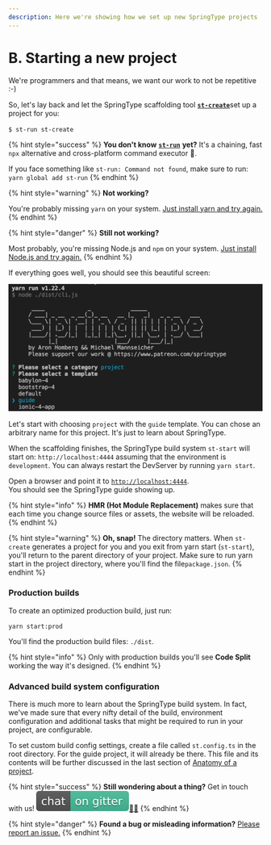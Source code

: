 ```yaml
---
description: Here we're showing how we set up new SpringType projects
---
```


# B. Starting a new project

We're programmers and that means, we want our work to not be repetitive :-\)  
  
So, let's lay back and let the SpringType scaffolding tool [**`st-create`**](https://github.com/springtype-org/st-create)set up a project for you:

`$ st-run st-create`

{% hint style="success" %}
**You don't know** [**`st-run`**](https://github.com/springtype-org/st-run) **yet?** It's a chaining, fast `npx` alternative and сross-platform command executor 🚀.   
  
If you face something like `st-run: Command not found`, make sure to run: `yarn global add st-run`
{% endhint %}

{% hint style="warning" %}
**Not working?**

You're probably missing `yarn` on your system. [Just install yarn and try again.](https://classic.yarnpkg.com/en/docs/install/)
{% endhint %}

{% hint style="danger" %}
**Still not working?**

Most probably, you're missing Node.js and `npm` on your system. [Just install Node.js and try again.](https://nodejs.org/en/)
{% endhint %}

If everything goes well, you should see this beautiful screen:

![Using st-create to generate a new project](../.gitbook/assets/st-create%20%281%29.png)

Let's start with choosing `project` with the  `guide` template. You can chose an arbitrary name for this project. It's just to learn about SpringType. 

When the scaffolding finishes, the SpringType build system `st-start` will start on: `http://localhost:4444` assuming that the environment is `development`. You can always restart the DevServer by running `yarn start`.

Open a browser and point it to [`http://localhost:4444`](http://localhost:4444).   
You should see the SpringType guide showing up.

{% hint style="info" %}
**HMR \(Hot Module Replacement\)** makes sure that each time you change source files or assets, the website will be reloaded.
{% endhint %}

{% hint style="warning" %}
**Oh, snap!** The directory matters. When `st-create` generates a project for you and you exit from yarn start \(`st-start`\), you'll return to the parent directory of your project. Make sure to run yarn start in the project directory, where you'll find the file`package.json`.
{% endhint %}

### Production builds

To create an optimized production build, just run:

```text
yarn start:prod
```

You'll find the production build files: `./dist`. 

{% hint style="info" %}
Only with production builds you'll see **Code Split** working the way it's designed.
{% endhint %}

### Advanced build system configuration

There is much more to learn about the SpringType build system. In fact, we've made sure that every nifty detail of the build, environment configuration and additional tasks that might be required to run in your project, are configurable.

To set custom build config settings, create a file called `st.config.ts` in the root directory. For the guide project, it will already be there. This file and its contents will be further discussed in the last section of [Anatomy of a project](c.-anatomy-of-a-project.md).

{% hint style="success" %}
**Still wondering about a thing?** Get in touch with us! [![](../.gitbook/assets/gitter.svg)](https://gitter.im/springtype-official/springtype?utm_source=badge&utm_medium=badge&utm_campaign=pr-badge)[💬](https://emojipedia.org/speech-balloon/)[🤓](https://emojipedia.org/nerd-face/)
{% endhint %}

{% hint style="danger" %}
**Found a bug or misleading information?** [Please report an issue.](https://github.com/springtype-org/springtype/issues)
{% endhint %}

